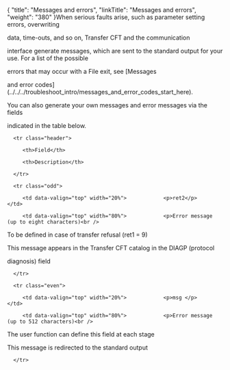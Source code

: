 {
    "title": "Messages  and errors",
    "linkTitle": "Messages and errors",
    "weight": "380"
}When serious faults arise, such as parameter setting errors, overwriting
data, time-outs, and so on, Transfer CFT and the communication
interface generate messages, which are sent to the standard output for your use. For a list of the possible
errors that may occur with a File exit, see [Messages
and error codes](../../../troubleshoot_intro/messages_and_error_codes_start_here).

You can also generate your own messages and error messages via the fields
indicated in the table below.

<table data-cellspacing="0" width="90%">
   <thead>
      <tr class="header">
         <th>Field</th>
         <th>Description</th>
      </tr>
   </thead>
   <tbody>
      <tr class="odd">
         <td data-valign="top" width="20%">            <p>ret2</p>         </td>
         <td data-valign="top" width="80%">            <p>Error message (up to eight characters)<br />
To be defined in case of transfer refusal (ret1 = 9)<br />
This message appears in the <span>Transfer CFT</span> catalog in the DIAGP (protocol
diagnosis) field </p>         </td>
      </tr>
      <tr class="even">
         <td data-valign="top" width="20%">            <p>msg </p>         </td>
         <td data-valign="top" width="80%">            <p>Error message (up to 512 characters)<br />
The user function can define this field at each stage<br />
This message is redirected to the standard output </p>         </td>
      </tr>
   </tbody>
</table>

